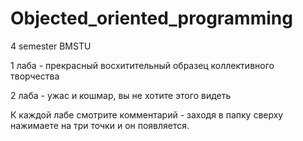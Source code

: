 # Objected_oriented_programming
4 semester BMSTU

1 лаба - прекрасный восхитительный образец коллективного творчества

2 лаба - ужас и кошмар, вы не хотите этого видеть

К каждой лабе смотрите комментарий - заходя в папку сверху нажимаете на три точки и он появляется.
